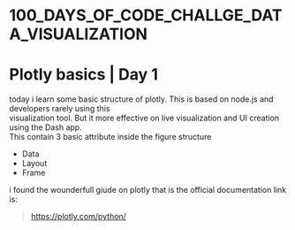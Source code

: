 # 100_DAYS_OF_CODE_CHALLGE_DATA_VISUALIZATION <br />
# Plotly basics | Day 1 <br />
   today i learn some basic structure of plotly. This is based on node.js and developers rarely using this <br/>
   visualization tool. But it more effective on live visualization and UI creation using the Dash app.<br />
This contain 3 basic attribute  inside the figure structure <br />
- Data
- Layout
- Frame 

i found the wounderfull giude on plotly that is the official documentation link is:<br/>
>https://plotly.com/python/
